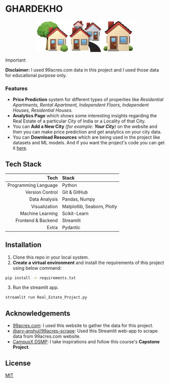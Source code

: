 # GHARDEKHO

<p align="center">
<img src="https://github.com/ambershukla1998/House-Price-Prediction/blob/master/assets/house_with_garden.png" height="100px">
<img src="https://github.com/ambershukla1998/House-Price-Prediction/blob/master/assets/house_buildings.png" height="100px">
<img src="https://github.com/ambershukla1998/House-Price-Prediction/blob/master/assets/house.png" height="100px">
</p>

> [!IMPORTANT]
>
> **Disclaimer:** I used 99acres.com data in this project and I used those data for educational purpose only.

### Features

- **Price Prediction** system for different types of properties like _Residential Apartments, Rental Apartment, Independent Floors, Independent Houses, Residential Houses._
- **Analytics Page** which shows some interesting insights regarding the Real Estate of a particular City of India or a Locality of that City.
- You can **Add a New City** _(for example: **Your City**)_ on the website and then you can make price prediction and get analytics on your city data.
- You can **Download Resources** which are being used in the project like datasets and ML models. And if you want the project's code you can get it [here](https://github.com/arv-anshul/campusx-real-estate).

## Tech Stack

|                 Tech | Stack                       |
| -------------------: | :-------------------------- |
| Programming Language | Python                      |
|      Version Control | Git & GitHub                |
|        Data Analysis | Pandas, Numpy               |
|        Visualization | Matplotlib, Seaborn, Plotly |
|     Machine Learning | Scikit-Learn                |
|   Frontend & Backend | Streamlit                   |
|                Extra | Pydantic                    |

## Installation

1. Clone this repo in your local system.
2. **Create a virtual environment** and install the requirements of this project using below command:

```sh
pip install -r requirements.txt
```

3. Run the streamlit app.

```sh
streamlit run Real_Estate_Project.py
```

## Acknowledgements

- [99acres.com](https://99acres.com/): I used this website to gather the data for this project.
- [@arv-anshul/99acres-scrape](https://github.com/arv-anshul/99acres-scrape): Used this Streamlit web-app to scrape data from 99acres.com website.
- [CampusX DSMP](https://learnwith.campusx.com): I take inspirations and follow this course's **Capstone Project**.

## License

[MIT](https://choosealicense.com/licenses/mit/)
